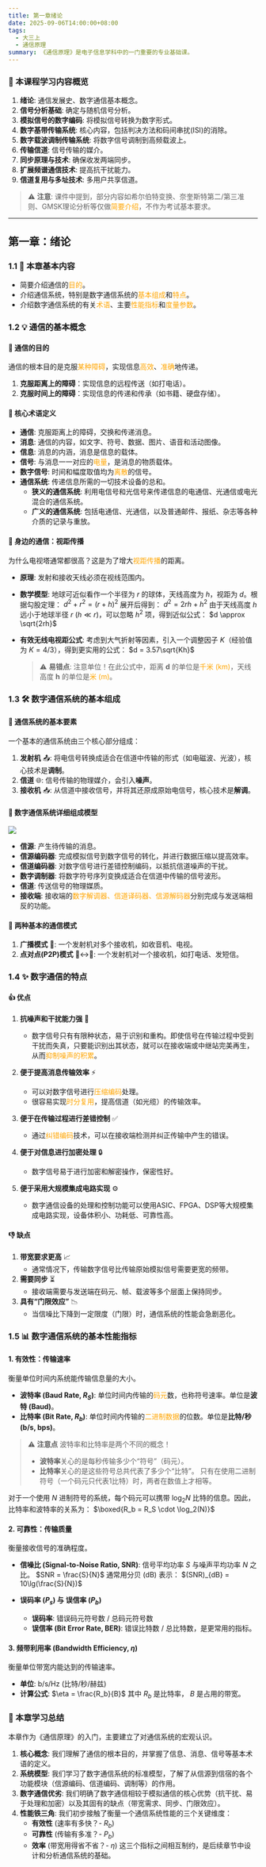 ```yaml
---
title: 第一章绪论
date: 2025-09-06T14:00:00+08:00
tags:
  - 大三上
  - 通信原理
summary: 《通信原理》是电子信息学科中的一门重要的专业基础课。
---
```

### 🎯 本课程学习内容概览

1.  **绪论**: 通信发展史、数字通信基本概念。
2.  **信号分析基础**: 确定与随机信号分析。
3.  **模拟信号的数字编码**: 将模拟信号转换为数字形式。
4.  **数字基带传输系统**: 核心内容，包括判决方法和码间串扰(ISI)的消除。
5.  **数字载波调制传输系统**: 将数字信号调制到高频载波上。
6.  **传输信道**: 信号传输的媒介。
7.  **同步原理与技术**: 确保收发两端同步。
8.  **扩展频谱通信技术**: 提高抗干扰能力。
9.  **信道复用与多址技术**: 多用户共享信道。

> ⚠️ **注意**: 课件中提到，部分内容如希尔伯特变换、奈奎斯特第二/第三准则、GMSK理论分析等仅做<font color="orange">简要介绍</font>，不作为考试基本要求。

---

## 第一章：绪论

### 1.1 🎯 本章基本内容

-   简要介绍通信的<font color="orange">目的</font>。
-   介绍通信系统，特别是数字通信系统的<font color="orange">基本组成</font>和<font color="orange">特点</font>。
-   介绍数字通信系统的有关<font color="orange">术语</font>、主要<font color="orange">性能指标</font>和<font color="orange">度量参数</font>。

### 1.2 💡 通信的基本概念

#### 🤔 通信的目的
通信的根本目的是克服<font color="orange">某种障碍</font>，实现信息<font color="orange">高效</font>、<font color="orange">准确</font>地传递。
1.  **克服距离上的障碍**：实现信息的远程传送（如打电话）。
2.  **克服时间上的障碍**：实现信息的传递和传承（如书籍、硬盘存储）。

#### 📖 核心术语定义
-   **通信**: 克服距离上的障碍，交换和传递消息。
-   **消息**: 通信的内容，如文字、符号、数据、图片、语音和活动图像。
-   **信息**: 消息的内涵，消息是信息的载体。
-   **信号**: 与消息一一对应的<font color="orange">电量</font>，是消息的物质载体。
-   **数字信号**: 时间和幅度取值均为<font color="orange">离散</font>的信号。
-   **通信系统**: 传递信息所需的一切技术设备的总和。
    -   **狭义的通信系统**: 利用电信号和光信号来传递信息的电通信、光通信或电光混合的通信系统。
    -   **广义的通信系统**: 包括电通信、光通信，以及普通邮件、报纸、杂志等各种介质的记录与重放。

#### 🗼 身边的通信：视距传播
为什么电视塔通常都很高？这是为了增大<font color="orange">视距传播</font>的距离。

-   **原理**: 发射和接收天线必须在视线范围内。
-   **数学模型**:
    地球可近似看作一个半径为 $r$ 的球体，天线高度为 $h$，视距为 $d$。根据勾股定理：
    $d^2 + r^2 = (r+h)^2$
    展开后得到：
    $d^2 = 2rh + h^2$
    由于天线高度 $h$ 远小于地球半径 $r$ ($h \ll r$)，可以忽略 $h^2$ 项，得到近似公式：
    $d \approx \sqrt{2rh}$

-   **有效无线电视距公式**:
    考虑到大气折射等因素，引入一个调整因子 $K$（经验值为 $K=4/3$），得到更实用的公式：
    $d = 3.57\sqrt{Kh}$

    > ⚠️ **易错点**: 注意单位！在此公式中，距离 **d** 的单位是<font color="orange">千米 (km)</font>，天线高度 **h** 的单位是<font color="orange">米 (m)</font>。

### 1.3 🛠️ 数字通信系统的基本组成

#### 🧩 通信系统的基本要素
一个基本的通信系统由三个核心部分组成：
1.  **发射机** 📤: 将电信号转换成适合在信道中传输的形式（如电磁波、光波），核心技术是**调制**。
2.  **信道** 🌐: 信号传输的物理媒介，会引入**噪声**。
3.  **接收机** 📥: 从信道中接收信号，并将其还原成原始电信号，核心技术是**解调**。

#### 🧱 数字通信系统详细组成模型
![](Pastedimage20250906173427.png)
-   **信源**: 产生待传输的消息。
-   **信源编码器**: 完成模拟信号到数字信号的转化，并进行数据压缩以提高效率。
-   **信道编码器**: 对数字信号进行差错控制编码，以抵抗信道噪声的干扰。
-   **数字调制器**: 将数字符号序列变换成适合在信道中传输的信号波形。
-   **信道**: 传送信号的物理媒质。
-   **接收端**: 接收端的<font color="orange">数字解调器、信道译码器、信源解码器</font>分别完成与发送端相反的功能。

#### 📡 两种基本的通信模式
1.  **广播模式** 📢: 一个发射机对多个接收机，如收音机、电视。
2.  **点对点(P2P)模式** 👤↔️👤: 一个发射机对一个接收机，如打电话、发短信。

### 1.4 ✨ 数字通信的特点

#### 👍 优点
1.  **抗噪声和干扰能力强** 💪
    -   数字信号只有有限种状态，易于识别和重构。即使信号在传输过程中受到干扰而失真，只要能识别出其状态，就可以在接收端或中继站完美再生，从而<font color="orange">抑制噪声的积累</font>。

2.  **便于提高消息传输效率** ⚡
    -   可以对数字信号进行<font color="orange">压缩编码</font>处理。
    -   很容易实现<font color="orange">时分复用</font>，提高信道（如光缆）的传输效率。

3.  **便于在传输过程进行差错控制** ✅
    -   通过<font color="orange">纠错编码</font>技术，可以在接收端检测并纠正传输中产生的错误。

4.  **便于对信息进行加密处理** 🔒
    -   数字信号易于进行加密和解密操作，保密性好。

5.  **便于采用大规模集成电路实现** ⚙️
    -   数字通信设备的处理和控制功能可以使用ASIC、FPGA、DSP等大规模集成电路实现，设备体积小、功耗低、可靠性高。

#### 👎 缺点
1.  **带宽要求更高** 📈
    -   通常情况下，传输数字信号比传输原始模拟信号需要更宽的频带。
2.  **需要同步** ⏳
    -   接收端需要与发送端在码元、帧、载波等多个层面上保持同步。
3.  **具有“门限效应”** 📉
    -   当信噪比下降到一定限度（门限）时，通信系统的性能会急剧恶化。

### 1.5 📊 数字通信系统的基本性能指标

#### 1. 有效性：传输速率

衡量单位时间内系统能传输信息量的大小。
-   **波特率 (Baud Rate, $R_S$)**: 单位时间内传输的<font color="orange">码元</font>数，也称符号速率。单位是**波特 (Baud)**。
-   **比特率 (Bit Rate, $R_b$)**: 单位时间内传输的<font color="orange">二进制数据</font>的位数。单位是**比特/秒 (b/s, bps)**。

> ⚠️ **注意点**
> 波特率和比特率是两个不同的概念！
> - **波特率**关心的是每秒传输多少个“符号”（码元）。
> - **比特率**关心的是这些符号总共代表了多少个“比特”。
> 只有在使用二进制符号（一个码元只代表1比特）时，两者在数值上才相等。

对于一个使用 $N$ 进制符号的系统，每个码元可以携带 $\log_2 N$ 比特的信息。因此，比特率和波特率的关系为：
$\boxed{R_b = R_S \cdot \log_2(N)}$

#### 2. 可靠性：传输质量

衡量接收信号的准确程度。
-   **信噪比 (Signal-to-Noise Ratio, SNR)**: 信号平均功率 $S$ 与噪声平均功率 $N$ 之比。
    $SNR = \frac{S}{N}$
    通常用分贝 (dB) 表示：
    $(SNR)_{dB} = 10\lg(\frac{S}{N})$

-   **误码率 ($P_s$) 与 误信率 ($P_b$)**
    -   **误码率**: 错误码元符号数 / 总码元符号数
    -   **误信率 (Bit Error Rate, BER)**: 错误比特数 / 总比特数，是更常用的指标。

#### 3. 频带利用率 (Bandwidth Efficiency, $\eta$)

衡量单位带宽内能达到的传输速率。
-   **单位**: b/s/Hz (比特/秒/赫兹)
-   **计算公式**:
    $\eta = \frac{R_b}{B}$
    其中 $R_b$ 是比特率， $B$ 是占用的带宽。

### 🧠 本章学习总结

本章作为《通信原理》的入门，主要建立了对通信系统的宏观认识。
1.  **核心概念**: 我们理解了通信的根本目的，并掌握了信息、消息、信号等基本术语的定义。
2.  **系统模型**: 我们学习了数字通信系统的标准模型，了解了从信源到信宿的各个功能模块（信源编码、信道编码、调制等）的作用。
3.  **数字通信优劣**: 我们明确了数字通信相较于模拟通信的核心优势（抗干扰、易于处理和加密）以及其固有的缺点（带宽需求、同步、门限效应）。
4.  **性能铁三角**: 我们初步接触了衡量一个通信系统性能的三个关键维度：
    -   **有效性** (速率有多快？- $R_b$)
    -   **可靠性** (传输有多准？- $P_b$)
    -   **效率** (带宽用得省不省？- $\eta$)
    这三个指标之间相互制约，是后续章节中设计和分析通信系统的基础。